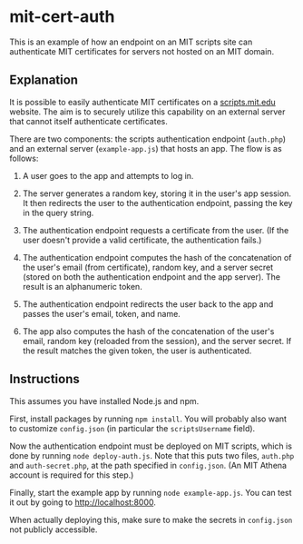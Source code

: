 # mit-cert-auth

This is an example of how an endpoint on an MIT scripts site can authenticate MIT certificates for servers not hosted on an MIT domain.

## Explanation

It is possible to easily authenticate MIT certificates on a [scripts.mit.edu](https://scripts.mit.edu/) website. The aim is to securely utilize this capability on an external server that cannot itself authenticate certificates.

There are two components: the scripts authentication endpoint (`auth.php`) and an external server (`example-app.js`) that hosts an app. The flow is as follows:

1. A user goes to the app and attempts to log in.

2. The server generates a random key, storing it in the user's app session. It then redirects the user to the authentication endpoint, passing the key in the query string.

3. The authentication endpoint requests a certificate from the user. (If the user doesn't provide a valid certificate, the authentication fails.)

4. The authentication endpoint computes the hash of the concatenation of the user's email (from certificate), random key, and a server secret (stored on both the authentication endpoint and the app server). The result is an alphanumeric token.

5. The authentication endpoint redirects the user back to the app and passes the user's email, token, and name.

6. The app also computes the hash of the concatenation of the user's email, random key (reloaded from the session), and the server secret. If the result matches the given token, the user is authenticated.

## Instructions

This assumes you have installed Node.js and npm.

First, install packages by running `npm install`. You will probably also want to customize `config.json` (in particular the `scriptsUsername` field).

Now the authentication endpoint must be deployed on MIT scripts, which is done by running `node deploy-auth.js`. Note that this puts two files, `auth.php` and `auth-secret.php`, at the path specified in `config.json`. (An MIT Athena account is required for this step.)

Finally, start the example app by running `node example-app.js`. You can test it out by going to [http://localhost:8000](http://localhost:8000).

When actually deploying this, make sure to make the secrets in `config.json` not publicly accessible.

